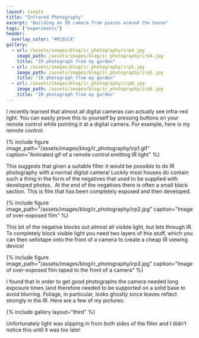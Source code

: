 ```yaml
---
layout: single
title: "Infrared Photography"
excerpt: "Building an IR camera from pieces around the house"
tags: ["experiments"]
header:
  overlay_color: "#0192CA"
gallery:
  - url: /assets/images/blog/ir_photography/irp4.jpg
    image_path: /assets/images/blog/ir_photography/irp4.jpg
    title: "IR photograph from my garden"
  - url: /assets/images/blog/ir_photography/irp5.jpg
    image_path: /assets/images/blog/ir_photography/irp5.jpg
    title: "IR photograph from my garden"
  - url: /assets/images/blog/ir_photography/irp6.jpg
    image_path: /assets/images/blog/ir_photography/irp6.jpg
    title: "IR photograph from my garden"
---
```


I recently learned that almost all digital cameras can actually see infra-red light. You can easily prove this to yourself by pressing buttons on your remote control while pointing it at a digital camera. For example, here is my remote control:

{% include figure image_path="/assets/images/blog/ir_photography/irp1.gif" caption="Animated gif of a remote control emitting IR light" %}

This suggests that given a suitable filter it would be possible to do IR photography with a normal digital camera! Luckily most houses do contain such a thing in the form of the negatives that used to be supplied with developed photos.  At the end of the negatives there is often a small black section. This is film that has been completely exposed and then developed.

{% include figure image_path="/assets/images/blog/ir_photography/irp2.jpg" caption="Image of over-exposed film" %}

This bit of the negative blocks out almost all visible light, but lets through IR. To completely block visible light you need two layers of this stuff, which you can then sellotape onto the front of a camera to create a cheap IR viewing device!

{% include figure image_path="/assets/images/blog/ir_photography/irp3.jpg" caption="Image of over-exposed film taped to the front of a camera" %}

I found that in order to get good photographs the camera needed long exposure times (and therefore needed to be supported on a solid base to avoid blurring. Foliage, in particular, looks ghostly since leaves reflect strongly in the IR. Here are a few of my pictures:

{% include gallery layout="third" %}

Unfortunately light was slipping in from both sides of the filter and I didn’t notice this until it was too late!
